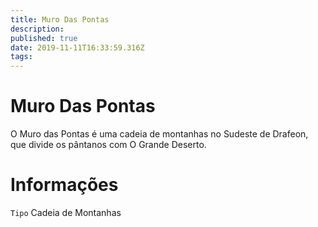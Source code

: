```yaml
---
title: Muro Das Pontas
description: 
published: true
date: 2019-11-11T16:33:59.316Z
tags: 
---
```


<!-- SUBTITLE: Visão geral sobre Muro Das Pontas -->

# Muro Das Pontas
O Muro das Pontas é uma cadeia de montanhas no Sudeste de Drafeon, que divide os pântanos com O Grande Deserto.

# Informações
`Tipo` Cadeia de Montanhas


